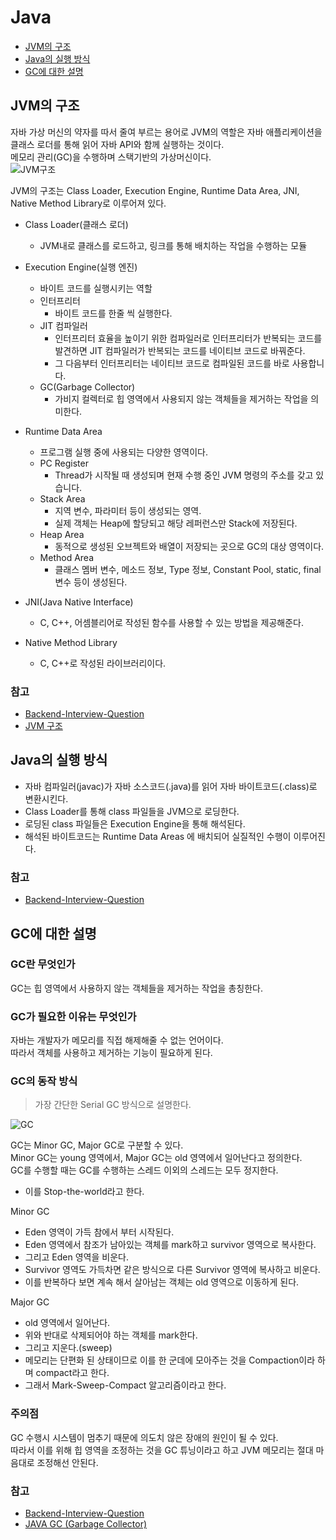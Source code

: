 # Java
* [JVM의 구조](#jvm의-구조)
* [Java의 실행 방식](#java의-실행-방식)
* [GC에 대한 설명](#gC에-대한-설명)

## JVM의 구조
자바 가상 머신의 약자를 따서 줄여 부르는 용어로 JVM의 역할은 자바 애플리케이션을 클래스 로더를 통해 읽어 자바 API와 함께 실행하는 것이다.      
메모리 관리(GC)을 수행하며 스택기반의 가상머신이다.   
![JVM구조](https://raw.githubusercontent.com/smpark1020/tech-interview/master/Java/JVM%EA%B5%AC%EC%A1%B0.png)

JVM의 구조는 Class Loader, Execution Engine, Runtime Data Area, JNI, Native Method Library로 이루어져 있다.   
* Class Loader(클래스 로더)
  * JVM내로 클래스를 로드하고, 링크를 통해 배치하는 작업을 수행하는 모듈

* Execution Engine(실행 엔진)
  * 바이트 코드를 실행시키는 역할
  * 인터프리터
    * 바이트 코드를 한줄 씩 실행한다.
  * JIT 컴파일러
    * 인터프리터 효율을 높이기 위한 컴파일러로 인터프리터가 반복되는 코드를 발견하면 JIT 컴파일러가 반복되는 코드를 네이티브 코드로 바꿔준다.   
    * 그 다음부터 인터프리터는 네이티브 코드로 컴파일된 코드를 바로 사용합니다.   
  * GC(Garbage Collector)
    * 가비지 컬렉터로 힙 영역에서 사용되지 않는 객체들을 제거하는 작업을 의미한다.

* Runtime Data Area
  * 프로그램 실행 중에 사용되는 다양한 영역이다.
  * PC Register
    * Thread가 시작될 때 생성되며 현재 수행 중인 JVM 명령의 주소를 갖고 있습니다.
  * Stack Area
    * 지역 변수, 파라미터 등이 생성되는 영역. 
    * 실제 객체는 Heap에 할당되고 해당 레퍼런스만 Stack에 저장된다.
  * Heap Area
    * 동적으로 생성된 오브젝트와 배열이 저장되는 곳으로 GC의 대상 영역이다.
  * Method Area
    * 클래스 멤버 변수, 메소드 정보, Type 정보, Constant Pool, static, final 변수 등이 생성된다.

* JNI(Java Native Interface)
  * C, C++, 어셈블리어로 작성된 함수를 사용할 수 있는 방법을 제공해준다.
* Native Method Library
  * C, C++로 작성된 라이브러리이다.

### 참고
* [Backend-Interview-Question](https://github.com/ksundong/backend-interview-question#java)
* [JVM 구조](https://goodgid.github.io/Java-JVM/)

## Java의 실행 방식
* 자바 컴파일러(javac)가 자바 소스코드(.java)를 읽어 자바 바이트코드(.class)로 변환시킨다.
* Class Loader를 통해 class 파일들을 JVM으로 로딩한다.
* 로딩된 class 파일들은 Execution Engine을 통해 해석된다.
* 해석된 바이트코드는 Runtime Data Areas 에 배치되어 실질적인 수행이 이루어진다.

### 참고
* [Backend-Interview-Question](https://github.com/ksundong/backend-interview-question#java)

## GC에 대한 설명
### GC란 무엇인가
GC는 힙 영역에서 사용하지 않는 객체들을 제거하는 작업을 총칭한다.

### GC가 필요한 이유는 무엇인가
자바는 개발자가 메모리를 직접 해제해줄 수 없는 언어이다.   
따라서 객체를 사용하고 제거하는 기능이 필요하게 된다.   

### GC의 동작 방식
> 가장 간단한 Serial GC 방식으로 설명한다.   

![GC]()


GC는 Minor GC, Major GC로 구분할 수 있다.   
Minor GC는 young 영역에서, Major GC는 old 영역에서 일어난다고 정의한다.   
GC를 수행할 때는 GC를 수행하는 스레드 이외의 스레드는 모두 정지한다.   
* 이를 Stop-the-world라고 한다.

Minor GC
* Eden 영역이 가득 참에서 부터 시작된다.   
* Eden 영역에서 참조가 남아있는 객체를 mark하고 survivor 영역으로 복사한다.
* 그리고 Eden 영역을 비운다.
* Survivor 영역도 가득차면 같은 방식으로 다른 Survivor 영역에 복사하고 비운다.
* 이를 반복하다 보면 계속 해서 살아남는 객체는 old 영역으로 이동하게 된다.

Major GC
* old 영역에서 일어난다.
* 위와 반대로 삭제되어야 하는 객체를 mark한다.
* 그리고 지운다.(sweep)
* 메모리는 단편화 된 상태이므로 이를 한 군데에 모아주는 것을 Compaction이라 하며 compact라고 한다.
* 그래서 Mark-Sweep-Compact 알고리즘이라고 한다.

### 주의점
GC 수행시 시스템이 멈추기 때문에 의도치 않은 장애의 원인이 될 수 있다.   
따라서 이를 위해 힙 영역을 조정하는 것을 GC 튜닝이라고 하고 JVM 메모리는 절대 마음대로 조정해선 안된다.

### 참고
* [Backend-Interview-Question](https://github.com/ksundong/backend-interview-question#java)
* [JAVA GC (Garbage Collector)](https://code-factory.tistory.com/48)